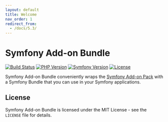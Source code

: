 ```yaml
---
layout: default
title: Welcome
nav_order: 1
redirect_from:
  - /docs/5.3/
---
```


# Symfony Add-on Bundle

[![Build Status](https://app.travis-ci.com/darkwebdesign/symfony-addon-bundle.svg?branch=5.3)](https://app.travis-ci.com/darkwebdesign/symfony-addon-bundle)
[![PHP Version](https://img.shields.io/badge/php-7.2%2B-777BB3.svg)](https://php.net/)
[![Symfony Version](https://img.shields.io/badge/symfony-5.3-93C74B.svg)](https://symfony.com/)
[![License](https://poser.pugx.org/darkwebdesign/symfony-addon-bundle/license?format=flat)](https://packagist.org/packages/darkwebdesign/symfony-addon-bundle)

Symfony Add-on Bundle conveniently wraps the [Symfony Add-on Pack](https://darkwebdesign.github.io/symfony-addon-pack/docs/5.3) with a Symfony Bundle that you can use
in your Symfony applications.

## License

Symfony Add-on Bundle is licensed under the MIT License - see the `LICENSE` file for details.
